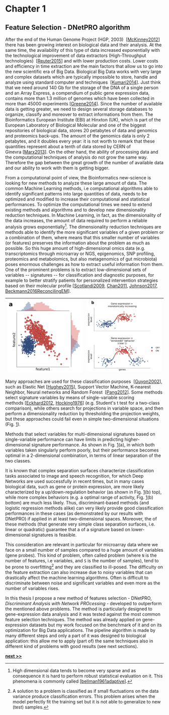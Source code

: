 # Chapter 1
## Feature Selection - DNetPRO algorithm

After the end of the Human Genome Project (HGP, 2003) 
[[McKinney2012](https://doi.org/10.1108/09504121211211415)]
there has been growing interest on biological data and their analysis.
At the same time, the availability of this type of data increased
exponentially with the technological improvement of data extractors
(High-Throughput technologies) 
[[Reuter2015](https://doi.org/10.1016/j.molcel.2015.05.004)] and
with lower production costs.
Lower costs and efficiency in time extraction are the main
factors that allow us to go into the new scientific era of Big Data.
Biological Big Data works with very large and complex datasets which are
typically impossible to store, handle and analyze using standard
computer and techniques 
[[Kumari2014](https://pdfs.semanticscholar.org/6cb1/5f5dc5605559230617828dc1dadad5775e85.pdf)].
Just think that we need around
140 Gb for the storage of the DNA of a single person and an Array
Express, a compendium of public gene expression data, contains more than
1.3 million of genomes which have been collected in more than 45000
experiments [[Greene2014](https://www.ncbi.nlm.nih.gov/pmc/articles/PMC5604462/)].
Since the number of available data is getting
greater, we need to design several storage databases to organize,
classify and moreover to extract informations from them. The
Bioinformatics European Institute (EBI) at Hinxton (UK), which is part
of the European Laboratory of Biological Molecular and one of the
biggest repositories of biological data, stores 20 petabytes of data and
genomics and proteomics back-ups. The amount of the genomics data is
only 2 petabytes, and it doubles every year: it is not worth to remark
that these quantities represent about a tenth of data stored by CERN of
Ginevra [[Marx2013](https://doi.org/10.1038/498255a)]. On the other hand,
the ability of processing data and the computational techniques of analysis
do not grow the same way. Therefore the gap between the great growth of the
number of available data and our ability to work with them is getting bigger.

From a computational point of view, the Bioinformatics new-science is
looking for new methods to analyze these large amount of data. The
common Machine Learning methods, i.e computational algorithms able to
identify significant patterns into large quantities of data, needs to be
optimized and modified to increase their computational and statistical
performances. To optimize the computational times we need to extend
existing methods and algorithms and to develop new dimensionality
reduction techniques. In Machine Learning, in fact, as the
dimensionality of the data increases, the amount of data required to
perform a reliable analysis grows exponentially[^1]. The dimensionality
reduction techniques are methods able to identify the more significant
variables of a given problem or a combination of them, where means that
this smaller number of variables (or features) preserves the information
about the problem as much as possible. So this huge amount of
high-dimensional omics data (e.g. transcriptomics through microarray or
NGS, epigenomics, SNP profiling, proteomics and metabolomics, but also
metagenomics of gut microbiota) poses enormous challenges as how to
extract useful information from them. One of the prominent problems is
to extract low-dimensional sets of variables -- signatures -- for
classification and diagnostic purposes, for example to better stratify
patients for personalized intervention strategies based on their
molecular
profile [[Scotlandi2009](https://doi.org/10.1200/JCO.2008.19.2542),
[Chan2011](https://doi.org/10.1146/annurev-genom-082410-101446),
[Johnson2017](https://accpjournals.onlinelibrary.wiley.com/doi/abs/10.1002/phar.1975),
[Beckmann2016ReconcilingEM](https://www.ncbi.nlm.nih.gov/pmc/articles/PMC5165712/)].

| <img src="../../../img/distributions.svg" width="400px;"/> | <img src="../../../img/expression.svg" width="400px;"/> |
| :----: | :----: |

Many approaches are used for these classification purposes 
[[Guyon2002](https://link.springer.com/article/10.1023/A:1012487302797)],
such as Elastic Net [[Hughey2015](https://www.ncbi.nlm.nih.gov/pmc/articles/PMC4499117/)],
Support Vector Machine, K-nearest Neighbor, Neural networks and Random Forest 
[[Pang2012](https://www.ncbi.nlm.nih.gov/pmc/articles/PMC3495190/)]. Some methods
select signature variables by means of single-variable scoring
methods [[Eckhard2012](https://www.scirp.org/journal/PaperInformation.aspx?PaperID=18585),
[Hocking1976](http://www.jstor.org/stable/2529336)]  (e.g. Student's t test for a
two-class comparison), while others search for projections in variable
space, and then perform a dimensionality reduction by thresholding the
projection weights, but these approaches could fail even in simple
two-dimensional situations
(Fig. [1](#fig:example)).

Methods that select variables for multi-dimensional signatures based on
single-variable performance can have limits in predicting
higher-dimensional signature performance. As shown in
Fig. [1](#fig:example)(a), in which both variables taken singularly
perform poorly, but their performance becomes optimal in a 2-dimensional
combination, in terms of linear separation of the two classes.

It is known that complex separation surfaces characterize classification
tasks associated to image and speech recognition, for which Deep
Networks are used successfully in recent times, but in many cases
biological data, such as gene or protein expression, are more likely
characterized by a up/down-regulation behavior (as shown in
Fig. [1](#fig:example)(b) top), while more complex behaviors (e.g. a
optimal range of activity,
Fig. [1](#fig:example)(b) bottom) are much less likely. Thus,
discriminant-based methods (and logistic regression methods alike) can
very likely provide good classification performances in these cases (as
demonstrated by our results with DNetPRO) if applied in at least
two-dimensional spaces. Moreover, the of these methods (that generate
very simple class separation surfaces, i.e. linear or quadratic)
guarantee that a of a signature based on lower-dimensional signatures is
feasible.

This consideration are relevant in particular for microarray data where
we face on a small number of samples compared to a huge amount of
variables (gene probes). This kind of problem, often called problem
(where `N` is the number of features, i.e variables, and `S` is the
number of samples), tend to be prone to overfitting[^2] and they are
classified to ill-posed. The difficulty on the feature extraction can
also increase due to noisy variables that can drastically affect the
machine learning algorithms. Often is difficult to discriminate between
noise and significant variables and even more as the number of variables
rises.

In this thesis I propose a new method of features selection - DNetPRO,
*Discriminant Analysis with Network PROcessing* - developed to
outperform the mentioned above problems. The method is particularly
designed to gene-expression data analysis and it was tested against the
most common feature selection techniques. The method was already applied
on gene-expression datasets but my work focused on the benchmark of it
and on its optimization for Big Data applications. The pipeline
algorithm is made by many different steps and only a part of it was
designed to biological application: this allow me to apply (part of) the
same techniques also in different kind of problems with good results
(see next sections).

[^1]: High dimensional data tends to become very sparse and as
    consequence it is hard to perform robust statistical evaluation on
    it. This phenomena is commonly called
    [[bellman1961adaptive](https://books.google.it/books?id=POAmAAAAMAAJ)].

[^2]: A solution to a problem is classified as if small fluctuations on
    the data variance produce classification errors. This problem arises
    when the model perfectly fit the training set but it is not able to
    generalize to new (test) samples.


[**next >>**](./DNetPRO/Intro.md)
